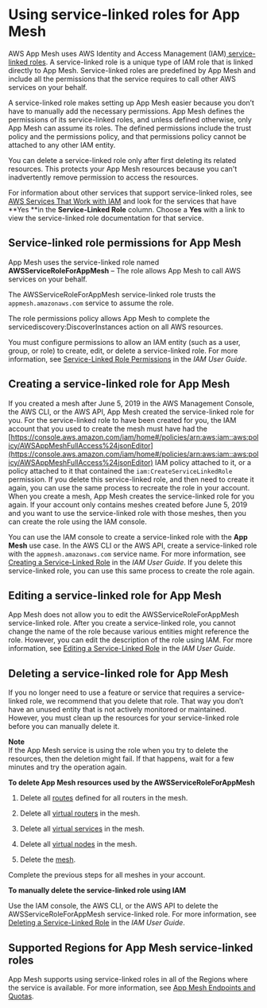 # Using service\-linked roles for App Mesh<a name="using-service-linked-roles"></a>

AWS App Mesh uses AWS Identity and Access Management \(IAM\)[ service\-linked roles](https://docs.aws.amazon.com/IAM/latest/UserGuide/id_roles_terms-and-concepts.html#iam-term-service-linked-role)\. A service\-linked role is a unique type of IAM role that is linked directly to App Mesh\. Service\-linked roles are predefined by App Mesh and include all the permissions that the service requires to call other AWS services on your behalf\. 

A service\-linked role makes setting up App Mesh easier because you don’t have to manually add the necessary permissions\. App Mesh defines the permissions of its service\-linked roles, and unless defined otherwise, only App Mesh can assume its roles\. The defined permissions include the trust policy and the permissions policy, and that permissions policy cannot be attached to any other IAM entity\.

You can delete a service\-linked role only after first deleting its related resources\. This protects your App Mesh resources because you can't inadvertently remove permission to access the resources\.

For information about other services that support service\-linked roles, see [AWS Services That Work with IAM](https://docs.aws.amazon.com/IAM/latest/UserGuide/reference_aws-services-that-work-with-iam.html) and look for the services that have **Yes **in the **Service\-Linked Role** column\. Choose a **Yes** with a link to view the service\-linked role documentation for that service\.

## Service\-linked role permissions for App Mesh<a name="slr-permissions"></a>

App Mesh uses the service\-linked role named **AWSServiceRoleForAppMesh** – The role allows App Mesh to call AWS services on your behalf\.

The AWSServiceRoleForAppMesh service\-linked role trusts the `appmesh.amazonaws.com` service to assume the role\.

The role permissions policy allows App Mesh to complete the servicediscovery:DiscoverInstances action on all AWS resources\.

You must configure permissions to allow an IAM entity \(such as a user, group, or role\) to create, edit, or delete a service\-linked role\. For more information, see [Service\-Linked Role Permissions](https://docs.aws.amazon.com/IAM/latest/UserGuide/using-service-linked-roles.html#service-linked-role-permissions) in the *IAM User Guide*\.

## Creating a service\-linked role for App Mesh<a name="create-slr"></a>

If you created a mesh after June 5, 2019 in the AWS Management Console, the AWS CLI, or the AWS API, App Mesh created the service\-linked role for you\. For the service\-linked role to have been created for you, the IAM account that you used to create the mesh must have had the [https://console.aws.amazon.com/iam/home#/policies/arn:aws:iam::aws:policy/AWSAppMeshFullAccess%24jsonEditor](https://console.aws.amazon.com/iam/home#/policies/arn:aws:iam::aws:policy/AWSAppMeshFullAccess%24jsonEditor) IAM policy attached to it, or a policy attached to it that contained the `iam:CreateServiceLinkedRole` permission\. If you delete this service\-linked role, and then need to create it again, you can use the same process to recreate the role in your account\. When you create a mesh, App Mesh creates the service\-linked role for you again\. If your account only contains meshes created before June 5, 2019 and you want to use the service\-linked role with those meshes, then you can create the role using the IAM console\.

You can use the IAM console to create a service\-linked role with the **App Mesh** use case\. In the AWS CLI or the AWS API, create a service\-linked role with the `appmesh.amazonaws.com` service name\. For more information, see [Creating a Service\-Linked Role](https://docs.aws.amazon.com/IAM/latest/UserGuide/using-service-linked-roles.html#create-service-linked-role) in the *IAM User Guide*\. If you delete this service\-linked role, you can use this same process to create the role again\.

## Editing a service\-linked role for App Mesh<a name="edit-slr"></a>

App Mesh does not allow you to edit the AWSServiceRoleForAppMesh service\-linked role\. After you create a service\-linked role, you cannot change the name of the role because various entities might reference the role\. However, you can edit the description of the role using IAM\. For more information, see [Editing a Service\-Linked Role](https://docs.aws.amazon.com/IAM/latest/UserGuide/using-service-linked-roles.html#edit-service-linked-role) in the *IAM User Guide*\.

## Deleting a service\-linked role for App Mesh<a name="delete-slr"></a>

If you no longer need to use a feature or service that requires a service\-linked role, we recommend that you delete that role\. That way you don’t have an unused entity that is not actively monitored or maintained\. However, you must clean up the resources for your service\-linked role before you can manually delete it\.

**Note**  
If the App Mesh service is using the role when you try to delete the resources, then the deletion might fail\. If that happens, wait for a few minutes and try the operation again\.

**To delete App Mesh resources used by the AWSServiceRoleForAppMesh**

1. Delete all [routes](routes.md) defined for all routers in the mesh\.

1. Delete all [virtual routers](virtual_routers.md) in the mesh\.

1. Delete all [virtual services](virtual_services.md) in the mesh\.

1. Delete all [virtual nodes](virtual_nodes.md) in the mesh\.

1. Delete the [mesh](meshes.md)\.

Complete the previous steps for all meshes in your account\.

**To manually delete the service\-linked role using IAM**

Use the IAM console, the AWS CLI, or the AWS API to delete the AWSServiceRoleForAppMesh service\-linked role\. For more information, see [Deleting a Service\-Linked Role](https://docs.aws.amazon.com/IAM/latest/UserGuide/using-service-linked-roles.html#delete-service-linked-role) in the *IAM User Guide*\.

## Supported Regions for App Mesh service\-linked roles<a name="slr-regions"></a>

App Mesh supports using service\-linked roles in all of the Regions where the service is available\. For more information, see [App Mesh Endpoints and Quotas](https://docs.aws.amazon.com/general/latest/gr/appmesh.html)\.
